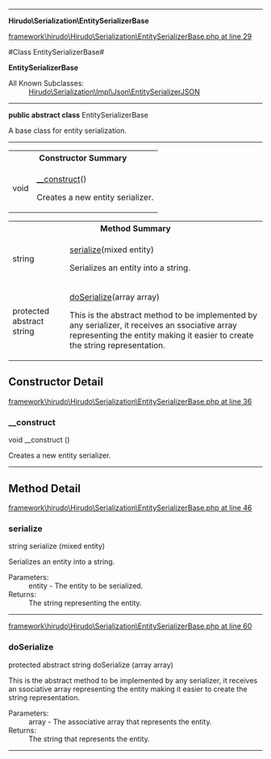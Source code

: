 

- - -

**Hirudo\Serialization\EntitySerializerBase**


<a href="https://github.com/JeyDotC/Hirudo/blob/master/framework/hirudo/Hirudo/Serialization/EntitySerializerBase.php#L29" target='_blank'>framework\hirudo\Hirudo\Serialization\EntitySerializerBase.php at line 29</a>

#Class EntitySerializerBase#

**EntitySerializerBase**


<dl>
<dt>All Known Subclasses:</dt>
<dd><a href="https://github.com/JeyDotC/Hirudo-docs/blob/master/Hirudo/Serialization/Impl/Json/EntitySerializerJSON.md">Hirudo\Serialization\Impl\Json\EntitySerializerJSON</a> </dd>
</dl>



- - -

<p><strong>public abstract  class</strong> <span>EntitySerializerBase</span></p>

<div class="comment" id="overview_description"><p>A base class for entity serialization.</p></div>



<hr />

<table id="summary_constructor">
<tr><th colspan="2">Constructor Summary</th></tr>
<tr>
<td><span class='k'></span> <span class='nx'>void</span></td>
<td class="description"><p class="name"><a href="#__construct">__construct</a>()</p><p class="description">Creates a new entity serializer.</p></td>
</tr>
</table>

<table id="summary_method">
<tr><th colspan="2">Method Summary</th></tr>
<tr>
<td><span class='k'></span> <span class='nx'>string</span></td>
<td class="description"><p class="name"><a href="#serialize">serialize</a>(mixed entity)</p><p class="description">Serializes an entity into a string.</p></td>
</tr>
<tr>
<td><span class='k'>protected abstract </span> <span class='nx'>string</span></td>
<td class="description"><p class="name"><a href="#doserialize">doSerialize</a>(array array)</p><p class="description">This is the abstract method to be implemented by any serializer, it receives
an ssociative array representing the entity making it easier to create the
string representation.</p></td>
</tr>
</table>

<h2 id="detail_method">Constructor Detail</h2>

<a href="https://github.com/JeyDotC/Hirudo/blob/master/framework/hirudo/Hirudo/Serialization/EntitySerializerBase.php#L36" target='_blank'>framework\hirudo\Hirudo\Serialization\EntitySerializerBase.php at line 36</a>

<h3 id="__construct">__construct</h3>
<span class='k'></span> <span class='nx'>void</span> <span class='nf'>__construct</span> ()

<div class="details">
<p>Creates a new entity serializer.</p>
</div>

- - -

<h2 id="detail_method">Method Detail</h2>

<a href="https://github.com/JeyDotC/Hirudo/blob/master/framework/hirudo/Hirudo/Serialization/EntitySerializerBase.php#L46" target='_blank'>framework\hirudo\Hirudo\Serialization\EntitySerializerBase.php at line 46</a>

<h3 id="serialize()">serialize</h3>
<span class='k'></span> <span class='nx'>string</span> <span class='nf'>serialize</span> (mixed entity)

<div class="details">
<p>Serializes an entity into a string.</p><dl>
<dt>Parameters:</dt>
<dd>entity - The entity to be serialized.</dd>
<dt>Returns:</dt>
<dd>The string representing the entity.</dd>
</dl>

</div>

- - -


<a href="https://github.com/JeyDotC/Hirudo/blob/master/framework/hirudo/Hirudo/Serialization/EntitySerializerBase.php#L60" target='_blank'>framework\hirudo\Hirudo\Serialization\EntitySerializerBase.php at line 60</a>

<h3 id="doSerialize()">doSerialize</h3>
<span class='k'>protected abstract </span> <span class='nx'>string</span> <span class='nf'>doSerialize</span> (array array)

<div class="details">
<p>This is the abstract method to be implemented by any serializer, it receives
an ssociative array representing the entity making it easier to create the
string representation.</p><dl>
<dt>Parameters:</dt>
<dd>array - The associative array that represents the entity.</dd>
<dt>Returns:</dt>
<dd>The string that represents the entity.</dd>
</dl>

</div>

- - -

